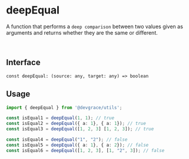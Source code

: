 # deepEqual

A function that performs a `deep comparison` between two values given as arguments and returns whether they are the same or different.

<br />

## Interface
```tsx
const deepEqual: (source: any, target: any) => boolean
```

## Usage
```ts
import { deepEqual } from '@devgrace/utils';

const isEqual1 = deepEqual(1, 1); // true
const isEqual2 = deepEqual({ a: 1}, { a: 1}); // true
const isEqual3 = deepEqual([1, 2, 3] [1, 2, 3]); // true

const isEqual4 = deepEqual("1", "2"); // false
const isEqual5 = deepEqual({ a: 1}, { a: 2}); // false
const isEqual6 = deepEqual([1, 2, 3], [1, "2", 3]); // false
```